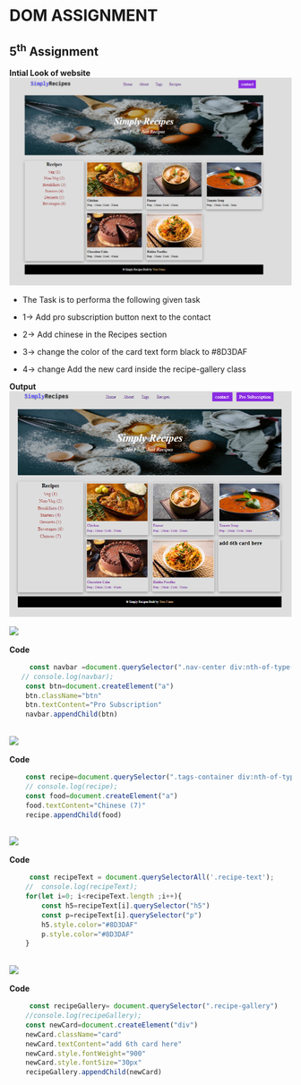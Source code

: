  # DOM ASSIGNMENT #

 ## 5<sup>th</sup> Assignment ##
**Intial Look of website**
 ![](./Solution/initial.png)


- The Task is to performa the following given task
 
- 1-> Add pro subscription button next to the contact
- 2-> Add chinese in the Recipes section
- 3-> change the color of the card text form black to #8D3DAF
- 4-> change Add the new card inside the recipe-gallery class


**Output**
![img](./Solution/out.png)

![](https://img.shields.io/badge/-Task--1-brightgreen)

**Code**

``` javascript
     const navbar =document.querySelector(".nav-center div:nth-of-type(3)")
   // console.log(navbar);
    const btn=document.createElement("a")
    btn.className="btn"
    btn.textContent="Pro Subscription"
    navbar.appendChild(btn)
     
 ```

 ![](https://img.shields.io/badge/-Task--2-brightgreen)

**Code**

``` javascript
    const recipe=document.querySelector(".tags-container div:nth-of-type(1)")
    // console.log(recipe);
    const food=document.createElement("a")
    food.textContent="Chinese (7)"
    recipe.appendChild(food)
     
 ```

 ![](https://img.shields.io/badge/-Task--3-brightgreen)

**Code**

``` javascript
     const recipeText = document.querySelectorAll('.recipe-text');
    //  console.log(recipeText);
    for(let i=0; i<recipeText.length ;i++){
        const h5=recipeText[i].querySelector("h5")
        const p=recipeText[i].querySelector("p")
        h5.style.color="#8D3DAF"
        p.style.color="#8D3DAF"
    }
     
 ```

 ![](https://img.shields.io/badge/-Task--4-brightgreen)

**Code**

``` javascript
     const recipeGallery= document.querySelector(".recipe-gallery")
    //console.log(recipeGallery);
    const newCard=document.createElement("div")
    newCard.className="card"
    newCard.textContent="add 6th card here"
    newCard.style.fontWeight="900"
    newCard.style.fontSize="30px"
    recipeGallery.appendChild(newCard)
     
 ```

 



